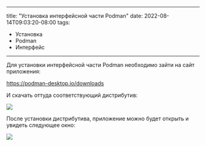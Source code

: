 
---
title: "Установка интерфейсной части Podman"
date: 2022-08-14T09:03:20-08:00
tags:
- Установка
- Podman
- Интерфейс
---


Для установки интерфейсной части Podman необходимо зайти на сайт приложения:

https://podman-desktop.io/downloads

И скачать оттуда соответствующий дистрибутив:

![](https://gamma-wellbore.com/wp-content/uploads/2023/06/2023-06-06_16h07_43-1024x407.png)

После установки дистрибутива, приложение можно будет открыть и увидеть следующее окно:

![](https://gamma-wellbore.com/wp-content/uploads/2023/06/2023-06-06_16h09_34-1024x685.png)